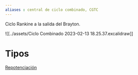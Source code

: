 ```yaml
---
aliases : central de ciclo combinado, CGTC
---
```

Ciclo Rankine a la salida del Brayton.

![[../assets/Ciclo Combinado 2023-02-13 18.25.37.excalidraw]]

# Tipos
[Repotenciación](Repotenciación.md)
